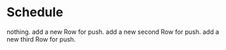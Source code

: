 # Schedule
nothing.
add a new Row for push.
add a new second Row for push.
add a new third Row for push.
